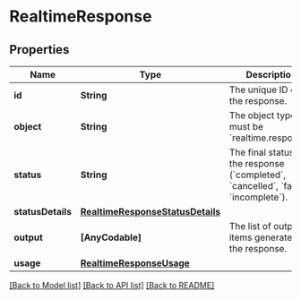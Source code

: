 # RealtimeResponse

## Properties
Name | Type | Description | Notes
------------ | ------------- | ------------- | -------------
**id** | **String** | The unique ID of the response. | [optional] 
**object** | **String** | The object type, must be &#x60;realtime.response&#x60;. | [optional] 
**status** | **String** | The final status of the response (&#x60;completed&#x60;, &#x60;cancelled&#x60;, &#x60;failed&#x60;, &#x60;incomplete&#x60;). | [optional] 
**statusDetails** | [**RealtimeResponseStatusDetails**](RealtimeResponseStatusDetails.md) |  | [optional] 
**output** | **[AnyCodable]** | The list of output items generated by the response. | [optional] 
**usage** | [**RealtimeResponseUsage**](RealtimeResponseUsage.md) |  | [optional] 

[[Back to Model list]](../README.md#documentation-for-models) [[Back to API list]](../README.md#documentation-for-api-endpoints) [[Back to README]](../README.md)


